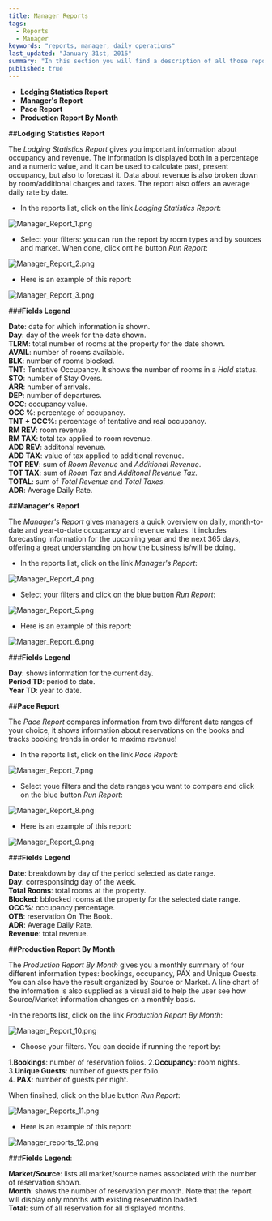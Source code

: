```yaml
---
title: Manager Reports
tags: 
  - Reports
  - Manager
keywords: "reports, manager, daily operations"
last_updated: "January 31st, 2016"
summary: "In this section you will find a description of all those reports that are helpful to the hotel managers' daily operations. You will find important information about current or forecasted occupancy level, guests, channel production and much more!"
published: true
---
```



- **Lodging Statistics Report**  
- **Manager's Report**  
- **Pace Report**
- **Production Report By Month**  
  
  
  
##**Lodging Statistics Report**  
  
The _Lodging Statistics Report_ gives you important information about occupancy and revenue. The information is displayed both in a percentage and a numeric value, and it can be used to calculate past, present occupancy, but also to forecast it. Data about revenue is also broken down by room/additional charges and taxes. The report also offers an average daily rate by date.   

- In the reports list, click on the link _Lodging Statistics Report_:  

![Manager_Report_1.png]({{site.baseurl}}/images/Manager_Report_1.png)  

- Select your filters: you can run the report by room types and by sources and market. When done, click ont he button _Run Report_:  

![Manager_Report_2.png]({{site.baseurl}}/images/Manager_Report_2.png)  

- Here is an example of this report:  

![Manager_Report_3.png]({{site.baseurl}}/images/Manager_Report_3.png)  


###**Fields Legend**  
  
**Date**: date for which information is shown.  
**Day**: day of the week for the date shown.  
**TLRM**: total number of rooms at the property for the date shown.  
**AVAIL**: number of rooms available.  
**BLK**: number of rooms blocked.  
**TNT**: Tentative Occupancy. It shows the number of rooms in a _Hold_ status.  
**STO**: number of Stay Overs.  
**ARR**: number of arrivals.  
**DEP**: number of departures.  
**OCC**: occupancy value.  
**OCC %**: percentage of occupancy.  
**TNT + OCC%**: percentage of tentative and real occupancy.  
**RM REV**: room revenue.  
**RM TAX**: total tax applied to room revenue.  
**ADD REV**: additonal revenue.  
**ADD TAX**: value of tax applied to additional revenue.  
**TOT REV**: sum of _Room Revenue_ and _Additional Revenue_.  
**TOT TAX**: sum of _Room Tax_ and _Additonal Revenue Tax_.  
**TOTAL**: sum of _Total Revenue_ and _Total Taxes_.  
**ADR**: Average Daily Rate.  

  
  
  
##**Manager's Report**  

The _Manager's Report_ gives managers a quick overview on daily, month-to-date and year-to-date occupancy and revenue values. It includes forecasting information for the upcoming year and the next 365 days, offering a great understanding on how the business is/will be doing.  

- In the reports list, click on the link _Manager's Report_:  

![Manager_Report_4.png]({{site.baseurl}}/images/Manager_Report_4.png)

- Select your filters and click on the blue button _Run Report_:  

![Manager_Report_5.png]({{site.baseurl}}/images/Manager_Report_5.png)
  
- Here is an example of this report:  

![Manager_Report_6.png]({{site.baseurl}}/images/Manager_Report_6.png)


###**Fields Legend**  
  
**Day**: shows information for the current day.  
**Period TD**: period to date.  
**Year TD**: year to date.  

  
  
##**Pace Report**  

The _Pace Report_ compares information from two different date ranges of your choice, it shows information about reservations on the books and tracks booking trends in order to maxime revenue!  

- In the reports list, click on the link _Pace Report_:  

![Manager_Report_7.png]({{site.baseurl}}/images/Manager_Report_7.png)  

- Select youe filters and the date ranges you want to compare and click on the blue button _Run Report_:  

![Manager_Report_8.png]({{site.baseurl}}/images/Manager_Report_8.png)
  
- Here is an example of this report:  

![Manager_Report_9.png]({{site.baseurl}}/images/Manager_Report_9.png)
  
  
###**Fields Legend**  

**Date**: breakdown by day of the period selected as date range.  
**Day**: corresponsindg day of the week.  
**Total Rooms**: total rooms at the property.  
**Blocked**: bblocked rooms at the property for the selected date range.  
**OCC%**: occupancy percentage.  
**OTB**: reservation On The Book.  
**ADR**: Average Daily Rate.  
**Revenue**: total revenue.  




##**Production Report By Month**
  
The _Production Report By Month_ gives you a monthly summary of four different information types: bookings, occupancy, PAX and Unique Guests. You can also have the result organized by Source or Market. A line chart of the information is also supplied as a visual aid to help the user see how Source/Market information changes on a monthly basis.  

-In the reports list, click on the link _Production Report By Month_:  

![Manager_Report_10.png]({{site.baseurl}}/images/Manager_Report_10.png)

   
- Choose your filters. You can decide if running the report by:   

1.**Bookings**: number of reservation folios.
2.**Occupancy**: room nights.  
3.**Unique Guests**: number of guests per folio.  
4. **PAX**: number of guests per night.  

When finsihed, click on the blue button _Run Report_:  

![Manager_Reports_11.png]({{site.baseurl}}/images/Manager_Reports_11.png)
  

- Here is an example of this report:  


![Manager_reports_12.png]({{site.baseurl}}/images/Manager_reports_12.png)


###**Fields Legend**:  

**Market/Source**: lists all market/source names associated with the number of reservation shown.  
**Month**: shows the number of reservation per month. Note that the report will display only months with existing reservation loaded.  
**Total**: sum of all reservation for all displayed months.  

